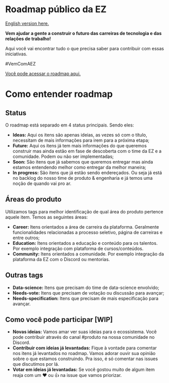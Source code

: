 # Roadmap público da EZ
[
English version here.](https://github.com/ezDevs/roadmap/blob/main/README.en.md)

**Vem ajudar a gente a construir o futuro das carreiras de tecnologia e das relações de trabalho!**

Aqui você vai encontrar tudo o que precisa saber para contribuir com essas iniciativas. 

#VemComAEZ

[Você pode acessar o roadmap aqui.](https://github.com/orgs/ezDevs/projects/1)

# Como entender roadmap

## Status
O roadmap está separado em 4 status principais.  Sendo eles:

 - **Ideas:** Aqui os itens são apenas ideias, as vezes só com o título, necessitam de mais informações para irem para a próxima etapa; 
 - **Future:** Aqui os itens já tem mais informações do que queremos construir mas ainda estão em fase de descoberta com o time da EZ e a comunidade. Podem ou não ser implementadas;
 - **Soon:** São itens que já sabemos que queremos entregar mas ainda estamos entendendo melhor como entregar da melhor maneira;
 - **In progress:** São itens que já estão sendo endereçados. Ou seja já está no backlog do nosso time de produto & engenharia e já temos uma noção de quando vai pro ar.


## Áreas do produto
Utilizamos tags para melhor identificação de qual área do produto pertence aquele item. Temos as seguintes áreas:

- **Career:** Itens orientados a área de carreira da plataforma. Geralmente funcionalidades relacionadas a processo seletivo, página de carreiras e entre outros;
- **Education:** Itens orientados a educação e conteúdo para os talentos. Por exemplo integração com plataforma de cursos/conteúdos.
- **Community:** Itens orientados a comunidade. Por exemplo integração da plataforma da EZ com o Discord ou mentorias.

## Outras tags
- **Data-science:** Itens que precisam do time de data-science envolvido;
- **Needs-vote:** Itens que precisam de votação ou discussão para avançar;
- **Needs-specification:** Itens que precisam de mais especificação para avançar.

## Como você pode participar [WIP]

- **Novas ideias:** Vamos amar ver suas ideias para o ecossistema. Você pode contribuir através do canal #produto na nossa comunidade no Discord.
- **Contribuir com ideias já levantadas:** Fique à vontade para comentar nos itens já levantados no roadmap. Vamos adorar ouvir sua opinião sobre o que estamos construindo. Pra isso, é só comentar nas issues que discutimos por lá.
- **Votar em ideias já levantadas:** Se você gostou muito de algum item reaja com um ❤️ ou 👍 na issue que vamos priorizar.
